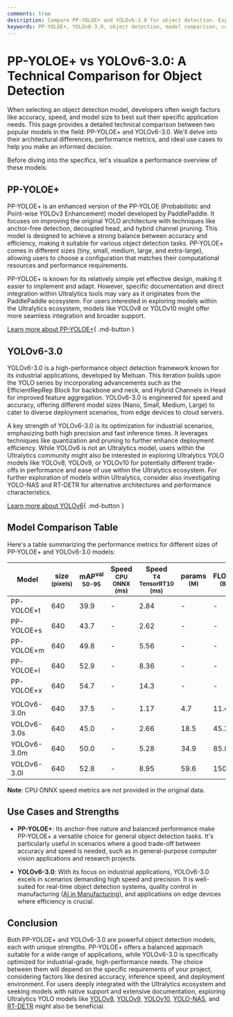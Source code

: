 ```yaml
---
comments: true
description: Compare PP-YOLOE+ and YOLOv6-3.0 for object detection. Explore architecture, performance, and use cases to select the ideal model for your needs.
keywords: PP-YOLOE+, YOLOv6-3.0, object detection, model comparison, computer vision, AI models, inference speed, accuracy, industrial applications
---
```


# PP-YOLOE+ vs YOLOv6-3.0: A Technical Comparison for Object Detection

When selecting an object detection model, developers often weigh factors like accuracy, speed, and model size to best suit their specific application needs. This page provides a detailed technical comparison between two popular models in the field: PP-YOLOE+ and YOLOv6-3.0. We'll delve into their architectural differences, performance metrics, and ideal use cases to help you make an informed decision.

Before diving into the specifics, let's visualize a performance overview of these models:

<script async src="https://cdn.jsdelivr.net/npm/chart.js@3.9.1/dist/chart.min.js"></script>
<script defer src="../../javascript/benchmark.js"></script>

<canvas id="modelComparisonChart" width="1024" height="400" active-models='["PP-YOLOE+", "YOLOv6-3.0"]'></canvas>

## PP-YOLOE+

PP-YOLOE+ is an enhanced version of the PP-YOLOE (Probabilistic and Point-wise YOLOv3 Enhancement) model developed by PaddlePaddle. It focuses on improving the original YOLO architecture with techniques like anchor-free detection, decoupled head, and hybrid channel pruning. This model is designed to achieve a strong balance between accuracy and efficiency, making it suitable for various object detection tasks. PP-YOLOE+ comes in different sizes (tiny, small, medium, large, and extra-large), allowing users to choose a configuration that matches their computational resources and performance requirements.

PP-YOLOE+ is known for its relatively simple yet effective design, making it easier to implement and adapt. However, specific documentation and direct integration within Ultralytics tools may vary as it originates from the PaddlePaddle ecosystem. For users interested in exploring models within the Ultralytics ecosystem, models like YOLOv8 or YOLOv10 might offer more seamless integration and broader support.

[Learn more about PP-YOLOE+](https://github.com/PaddlePaddle/PaddleDetection/tree/develop/configs/ppyoloe){ .md-button }

## YOLOv6-3.0

YOLOv6-3.0 is a high-performance object detection framework known for its industrial applications, developed by Meituan. This iteration builds upon the YOLO series by incorporating advancements such as the EfficientRepRep Block for backbone and neck, and Hybrid Channels in Head for improved feature aggregation. YOLOv6-3.0 is engineered for speed and accuracy, offering different model sizes (Nano, Small, Medium, Large) to cater to diverse deployment scenarios, from edge devices to cloud servers.

A key strength of YOLOv6-3.0 is its optimization for industrial scenarios, emphasizing both high precision and fast inference times. It leverages techniques like quantization and pruning to further enhance deployment efficiency. While YOLOv6 is not an Ultralytics model, users within the Ultralytics community might also be interested in exploring Ultralytics YOLO models like YOLOv8, YOLOv9, or YOLOv10 for potentially different trade-offs in performance and ease of use within the Ultralytics ecosystem. For further exploration of models within Ultralytics, consider also investigating YOLO-NAS and RT-DETR for alternative architectures and performance characteristics.

[Learn more about YOLOv6](https://github.com/meituan/YOLOv6){ .md-button }

## Model Comparison Table

Here's a table summarizing the performance metrics for different sizes of PP-YOLOE+ and YOLOv6-3.0 models:

| Model       | size<br><sup>(pixels) | mAP<sup>val<br>50-95 | Speed<br><sup>CPU ONNX<br>(ms) | Speed<br><sup>T4 TensorRT10<br>(ms) | params<br><sup>(M) | FLOPs<br><sup>(B) |
| ----------- | --------------------- | -------------------- | ------------------------------ | ----------------------------------- | ------------------ | ----------------- |
| PP-YOLOE+t  | 640                   | 39.9                 | -                              | 2.84                                | -                  | -                 |
| PP-YOLOE+s  | 640                   | 43.7                 | -                              | 2.62                                | -                  | -                 |
| PP-YOLOE+m  | 640                   | 49.8                 | -                              | 5.56                                | -                  | -                 |
| PP-YOLOE+l  | 640                   | 52.9                 | -                              | 8.36                                | -                  | -                 |
| PP-YOLOE+x  | 640                   | 54.7                 | -                              | 14.3                                | -                  | -                 |
|             |                       |                      |                                |                                     |                    |                   |
| YOLOv6-3.0n | 640                   | 37.5                 | -                              | 1.17                                | 4.7                | 11.4              |
| YOLOv6-3.0s | 640                   | 45.0                 | -                              | 2.66                                | 18.5               | 45.3              |
| YOLOv6-3.0m | 640                   | 50.0                 | -                              | 5.28                                | 34.9               | 85.8              |
| YOLOv6-3.0l | 640                   | 52.8                 | -                              | 8.95                                | 59.6               | 150.7             |

**Note**: CPU ONNX speed metrics are not provided in the original data.

## Use Cases and Strengths

- **PP-YOLOE+**: Its anchor-free nature and balanced performance make PP-YOLOE+ a versatile choice for general object detection tasks. It's particularly useful in scenarios where a good trade-off between accuracy and speed is needed, such as in general-purpose computer vision applications and research projects.

- **YOLOv6-3.0**: With its focus on industrial applications, YOLOv6-3.0 excels in scenarios demanding high speed and precision. It is well-suited for real-time object detection systems, quality control in manufacturing ([AI in Manufacturing](https://www.ultralytics.com/solutions/ai-in-manufacturing)), and applications on edge devices where efficiency is crucial.

## Conclusion

Both PP-YOLOE+ and YOLOv6-3.0 are powerful object detection models, each with unique strengths. PP-YOLOE+ offers a balanced approach suitable for a wide range of applications, while YOLOv6-3.0 is specifically optimized for industrial-grade, high-performance needs. The choice between them will depend on the specific requirements of your project, considering factors like desired accuracy, inference speed, and deployment environment. For users deeply integrated with the Ultralytics ecosystem and seeking models with native support and extensive documentation, exploring Ultralytics YOLO models like [YOLOv8](https://www.ultralytics.com/yolo), [YOLOv9](https://docs.ultralytics.com/models/yolov9/), [YOLOv10](https://docs.ultralytics.com/models/yolov10/), [YOLO-NAS](https://docs.ultralytics.com/models/yolo-nas/), and [RT-DETR](https://docs.ultralytics.com/models/rtdetr/) might also be beneficial.
